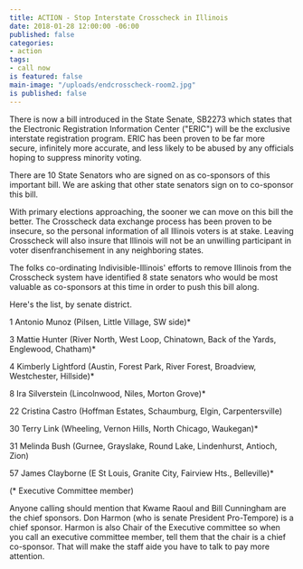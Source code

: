 ```yaml
---
title: ACTION - Stop Interstate Crosscheck in Illinois
date: 2018-01-28 12:00:00 -06:00
published: false
categories:
- action
tags:
- call now
is featured: false
main-image: "/uploads/endcrosscheck-room2.jpg"
is published: false
---
```


There is now a bill introduced in the State Senate, SB2273 which states that the Electronic Registration Information Center ("ERIC") will be the exclusive interstate registration program. ERIC has been proven to be far more secure, infinitely more accurate, and less likely to be abused by any officials hoping to suppress minority voting.

There are 10 State Senators who are signed on as co-sponsors of this important bill. We are asking that other state senators sign on to co-sponsor this bill. 

With primary elections approaching, the sooner we can move on this bill the better. The Crosscheck data exchange process has been proven to be insecure, so the personal information of all Illinois voters is at stake. Leaving Crosscheck will also insure that Illinois will not be an unwilling participant in voter disenfranchisement in any neighboring states.

The folks co-ordinating Indivisible-Illinois' efforts to remove Illinois from the Crosscheck system have identified 8 state senators who would be most valuable as co-sponsors at this time in order to push this bill along. 

Here's the list, by senate district.

1 Antonio Munoz (Pilsen, Little Village, SW side)*

3 Mattie Hunter (River North, West Loop, Chinatown, Back of the Yards, Englewood, Chatham)*

4 Kimberly Lightford (Austin, Forest Park, River Forest, Broadview, Westchester, Hillside)*

8 Ira Silverstein (Lincolnwood, Niles, Morton Grove)*

22 Cristina Castro (Hoffman Estates, Schaumburg, Elgin, Carpentersville)

30 Terry Link (Wheeling, Vernon Hills, North Chicago, Waukegan)*

31 Melinda Bush (Gurnee, Grayslake, Round Lake, Lindenhurst, Antioch, Zion)

57 James Clayborne (E St Louis, Granite City, Fairview Hts., Belleville)*

(* Executive Committee member)

Anyone calling should mention that Kwame Raoul and Bill Cunningham are the chief sponsors.  Don Harmon (who is senate President Pro-Tempore) is a chief sponsor.  Harmon is also Chair of the Executive committee so when you call an executive committee member, tell them that the chair is a chief co-sponsor.  That will make the staff aide you have to talk to pay more attention.  